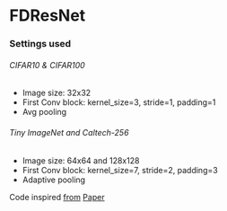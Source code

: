# FDResNet

### Settings used

###### CIFAR10 & CIFAR100

- Image size: 32x32
- First Conv block: kernel_size=3, stride=1, padding=1
- Avg pooling

###### Tiny ImageNet and Caltech-256

- Image size: 64x64 and 128x128
- First Conv block: kernel_size=7, stride=2, padding=3
- Adaptive pooling

Code inspired [from](https://github.com/kuangliu/pytorch-cifar)
[Paper](https://arxiv.org/pdf/2109.12556.pdf)
